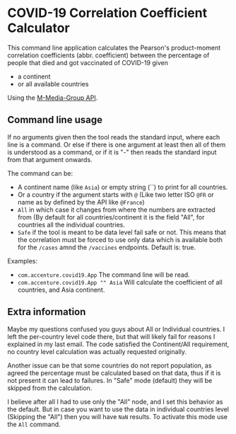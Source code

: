 # COVID-19 Correlation Coefficient Calculator

This command line application calculates the Pearson's product-moment correlation coefficients (abbr. coefficient) between the percentage of people that died and got vaccinated of COVID-19 given
- a continent
- or all available countries

Using the [M-Media-Group API](https://github.com/M-Media-Group/Covid-19-API).

## Command line usage

If no arguments given then the tool reads the standard input, where each line is a command. Or else if there is one argument at least then all of them is understood as a command, or if it is "-" then reads the standard input from that argument onwards.

The command can be:
- A continent name (like `Asia`) or empty string (``) to print for all countries.
- Or a country if the argument starts with `@` (Like two letter ISO `@FR` or name as by defined by the API like `@France`)
- `All` in which case it changes from where the numbers are extracted from (By default for all countries/continent it is the field "All", for countries all the individual countries.
- `Safe` if the tool is meant to be data level fail safe or not. This means that the correlation must be forced to use only data which is available both for the `/cases` amnd the `/vaccines` endpoints. Default is: true.

Examples:

- `com.accenture.covid19.App` The command line will be read.
- `com.accenture.covid19.App "" Asia` Will calculate the coefficient of all countries, and Asia continent.

## Extra information

Maybe my questions confused you guys about All or Individual countries. I left the per-country level code there, but that will likely fail for reasons I explained in my last email. The code satisfied the Continent/All requirement, no country level calculation was actually requested originally.

Another issue can be that some countries do not report population, as agreed the percentage must be calculated based on that data, thus if it is not present it can lead to failures.
In "Safe" mode (default) they will be skipped from the calculation.

I believe after all I had to use only the "All" node, and I set this behavior as the default. But in case you want to use the data in individual countries level (Skipping the "All") then you will have `NaN` results. To activate this mode use the `All` command.
